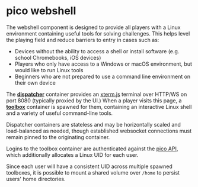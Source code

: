 # pico webshell

The webshell component is designed to provide all players with a Linux environment
containing useful tools for solving challenges. This helps level the playing field and
reduce barriers to entry in cases such as:

- Devices without the ability to access a shell or install software (e.g. school Chromebooks, iOS devices)
- Players who only have access to a Windows or macOS environment, but would like to run Linux tools
- Beginners who are not prepared to use a command line environment on their own device

The **[dispatcher](./dispatcher.Dockerfile)** container provides an [xterm.js](https://xtermjs.org/) terminal over HTTP/WS on port 8080 (typically proxied by the UI.)
When a player visits this page, a **[toolbox](./toolbox.Dockerfile)** container is spawned for them,
containing an interactive Linux shell and a variety of useful command-line tools.

Dispatcher containers are stateless and may be horizontally scaled and load-balanced as needed, though established websocket connections
must remain pinned to the originating container.

Logins to the toolbox container are authenticated against the [pico API](../api),
which additionally allocates a Linux UID for each user.

Since each user will have a consistent UID across multiple spawned toolboxes, it is possible
to mount a shared volume over `/home` to persist users' home directories.
